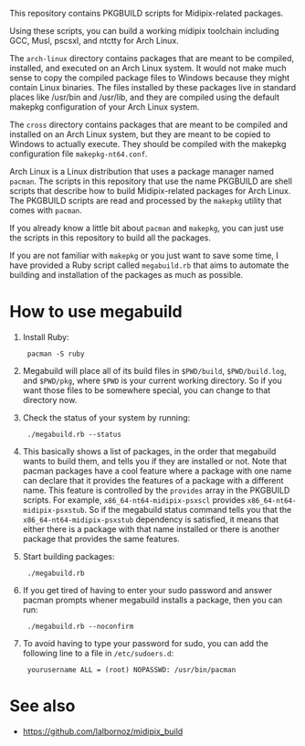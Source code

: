 This repository contains PKGBUILD scripts for Midipix-related packages.

Using these scripts, you can build a working midipix toolchain
including GCC, Musl, pscsxl, and ntctty for Arch Linux.

The `arch-linux` directory contains packages that are meant to be
compiled, installed, and executed on an Arch Linux system.  It would
not make much sense to copy the compiled package files to Windows
because they might contain Linux binaries.  The files installed by
these packages live in standard places like /usr/bin and /usr/lib, and
they are compiled using the default makepkg configuration of your Arch
Linux system.

The `cross` directory contains packages that are meant to be compiled
and installed on an Arch Linux system, but they are meant to be copied
to Windows to actually execute.  They should be compiled with the
makepkg configuration file `makepkg-nt64.conf`.

Arch Linux is a Linux distribution that uses a package manager named
`pacman`.  The scripts in this repository that use the name PKGBUILD
are shell scripts that describe how to build Midipix-related packages
for Arch Linux.  The PKGBUILD scripts are read and processed by the
`makepkg` utility that comes with `pacman`.

If you already know a little bit about `pacman` and `makepkg`, you can
just use the scripts in this repository to build all the packages.

If you are not familiar with `makepkg` or you just want to save some
time, I have provided a Ruby script called `megabuild.rb` that aims to
automate the building and installation of the packages as much as
possible.


How to use megabuild
====

1. Install Ruby:

        pacman -S ruby

2. Megabuild will place all of its build files in `$PWD/build`, `$PWD/build.log`, and `$PWD/pkg`, where `$PWD` is your current working directory.  So if you want those files to be somewhere special, you can change to that directory now.
3. Check the status of your system by running:

        ./megabuild.rb --status

4. This basically shows a list of packages, in the order that
megabuild wants to build them, and tells you if they are installed or
not.  Note that pacman packages have a cool feature where a package
with one name can declare that it provides the features of a package
with a different name.  This feature is controlled by the `provides`
array in the PKGBUILD scripts.  For example,
`x86_64-nt64-midipix-psxscl` provides `x86_64-nt64-midipix-psxstub`.
So if the megabuild status command tells you that the
`x86_64-nt64-midipix-psxstub` dependency is satisfied, it means that
either there is a package with that name installed or there is another
package that provides the same features.
5. Start building packages:

        ./megabuild.rb

6. If you get tired of having to enter your sudo password and answer
pacman prompts whener megabuild installs a package, then you can run:

        ./megabuild.rb --noconfirm

7. To avoid having to type your password for sudo, you can add the
following line to a file in `/etc/sudoers.d`:

        yourusername ALL = (root) NOPASSWD: /usr/bin/pacman


See also
===

* https://github.com/lalbornoz/midipix_build
